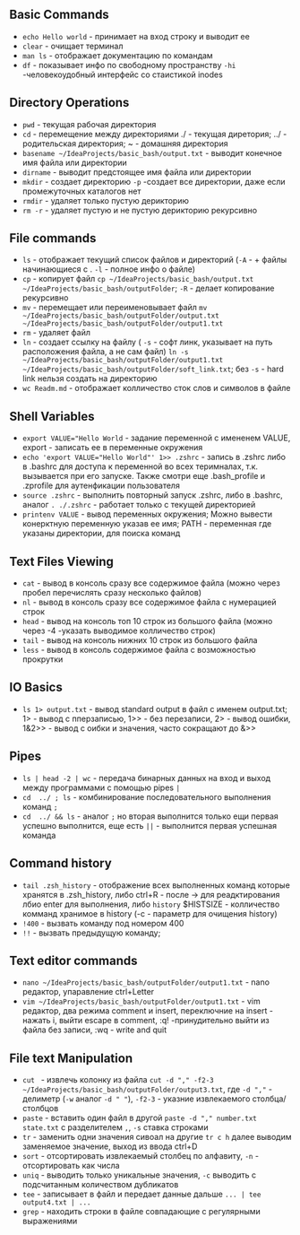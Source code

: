 ##  Basic Commands
-   ```echo Hello world``` - принимает на вход строку и выводит ее
-   ```clear``` - очищает терминал
-   ```man ls``` - отображает документацию по командам
-   ```df``` - показывает инфо по свободному пространству `-hi` -человекоудобный интерфейс со стаистикой inodes
##  Directory Operations
-   ```pwd``` - текущая рабочая директория
-   ```cd``` - перемещение между директориями ./ - текущая диретория; ../ - родительская директория; ~ - домашняя директория
-   ```basename ~/IdeaProjects/basic_bash/output.txt``` - выводит конечное имя файла или директории
-   ```dirname``` - выводит предстоящее имя файла или директории
-   ```mkdir``` - создает директорию `-p` -создает все директории, даже если промежуточных каталогов нет
-   ```rmdir``` - удаляет только пустую дерикторию
-   ```rm -r``` - удаляет пустую и не пустую дерикторию рекурсивно
##  File commands
-   ```ls``` - отображает текущий список файлов и директорий (`-A` - + файлы начинающиеся с . `-l` - полное инфо о файле)
-   ```cp``` - копирует файл `cp ~/IdeaProjects/basic_bash/output.txt ~/IdeaProjects/basic_bash/outputFolder`; `-R` - делает копирование рекурсивно
-   ```mv``` - перемещает или переименовывает файл `mv ~/IdeaProjects/basic_bash/outputFolder/output.txt ~/IdeaProjects/basic_bash/outputFolder/output1.txt`
-   ```rm``` - удаляет файл
-   ```ln``` - создает ссылку на файлу ( `-s` - софт линк, указывает на путь расположения файла, а не сам файл) `ln -s ~/IdeaProjects/basic_bash/outputFolder/output1.txt ~/IdeaProjects/basic_bash/outputFolder/soft_link.txt`; без `-s` - hard link нельзя создать на директорию
-   ```wc Readm.md``` - отображает колличество сток слов и символов в файле
##  Shell Variables
-   ```export VALUE="Hello World``` - задание переменной с имененем VALUE, export - записать ее в переменные окружения
-   ```echo 'export VALUE="Hello World"' 1>> .zshrc``` - запись в .zshrc либо в .bashrc для доступа к переменной во всех теримналах, т.к. вызывается при его запуске. Также смотри еще .bash_profile и .zprofile для аутенфикации пользователя
-   ```source .zshrc``` - выполнить повторный запуск .zshrc, либо в .bashrc, аналог `. ./.zshrc` - работает только с текущей директорией
-   ```printenv VALUE``` - вывод переменных окружения; Можно вывести конерктную переменную указав ее имя; PATH - переменная где указаны директории, для поиска команд
##  Text Files Viewing 
-   ```cat``` - вывод в консоль сразу все содержимое файла (можно через пробел перечислять сразу несколько файлов)
-   ```nl``` - вывод в консоль сразу все содержимое файла с нумерацией строк
-   ```head``` - вывод на консоль топ 10 строк из большого файла (можно через -4 -указать выводимое колличество строк)
-   ```tail``` - вывод на консоль нижних 10 строк из большого файла
-   ```less``` - вывод в консоль содержимое файла c возможностью прокрутки
##  IO Basics
-   ```ls 1> output.txt``` - вывод standard output  в файл с именем output.txt; 1> - вывод с пперзаписью, 1>> - без перезаписи, 2> - вывод ошибки, 1&2>> - вывод с оибки и значения, часто сокращают до &>>
##  Pipes
-   ```ls | head -2 | wc``` - передача бинарных данных на вход и выход между программами с помощью pipes `|`
-   ```cd  ../ ; ls``` - комбинирование последовательного выполнения команд `;`
-   ```cd  ../ && ls``` - аналог `;` но вторая выполнится только ещи первая успешно выполнится, еще есть `||` - выполнится первая успешная команда
## Command history
-   ```tail .zsh_history``` - отображение всех выполненных команд которые хранятся в .zsh_history, либо ctrl+R - после -> для реадктирования лбио enter для выполнения, либо `history` $HISTSIZE -  колличество комманд хранимое в history (-c - параметр для очищения history)
-   ```!400``` - вызвать команду под номером 400
-   ```!!``` - вызвать предыдущую команду; 
## Text editor commands
-   ```nano ~/IdeaProjects/basic_bash/outputFolder/output1.txt``` - nano редактор, упаравление ctrl+Letter
-   ```vim ~/IdeaProjects/basic_bash/outputFolder/output1.txt``` - vim редактор, два режима comment и insert, переключние на insert - нажать i, выйти escape в comment, :q! -принудительно выйти из файла без записи, :wq - write and quit 
## File text Manipulation
-   ```cut ``` - извлечь колонку из файла `cut -d "," -f2-3 ~/IdeaProjects/basic_bash/outputFolder/output3.txt`, где `-d ","` - делиметр (`-w` аналог `-d " "`), `-f2-3` - указние извлекаемого столбца/столбцов
-   ```paste``` - вставить один файл в другой `paste -d "," number.txt state.txt`  c разделителем `,`, `-s` ставка строками
-   ```tr``` - заменить одни значения сивоал на другие `tr c h` далее выводим заменяемое значение, выход из ввода ctrl+D
-   ```sort``` - отсортировать извлекаемый столбец по алфавиту, `-n` - отсортировать как числа
-   ```uniq``` - выводить только уникальные значения, `-c` выводить с подсчитанным количеством дубликатов
-   ```tee``` - записывает в файл и передает данные дальше `... | tee output4.txt | ...`
-   ```grep``` - находить строки в файле совпадающие с регулярными выражениями